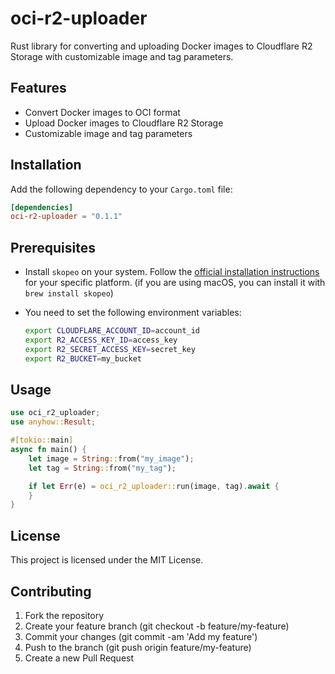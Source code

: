 # oci-r2-uploader

Rust library for converting and uploading Docker images to Cloudflare R2 Storage with customizable image and tag parameters.

## Features

- Convert Docker images to OCI format
- Upload Docker images to Cloudflare R2 Storage
- Customizable image and tag parameters

## Installation

Add the following dependency to your `Cargo.toml` file:

```toml
[dependencies]
oci-r2-uploader = "0.1.1"
```

## Prerequisites

- Install `skopeo` on your system. Follow the [official installation instructions](https://github.com/containers/skopeo/blob/main/install.md) for your specific platform.
  (if you are using macOS, you can install it with `brew install skopeo`)

- You need to set the following environment variables:
  ```bash
  export CLOUDFLARE_ACCOUNT_ID=account_id
  export R2_ACCESS_KEY_ID=access_key
  export R2_SECRET_ACCESS_KEY=secret_key
  export R2_BUCKET=my_bucket
  ```


## Usage

```rust
use oci_r2_uploader;
use anyhow::Result;

#[tokio::main]
async fn main() {
    let image = String::from("my_image");
    let tag = String::from("my_tag");

    if let Err(e) = oci_r2_uploader::run(image, tag).await {
    }
}
```

## License

This project is licensed under the MIT License.

## Contributing

1. Fork the repository
2. Create your feature branch (git checkout -b feature/my-feature)
3. Commit your changes (git commit -am 'Add my feature')
4. Push to the branch (git push origin feature/my-feature)
5. Create a new Pull Request
